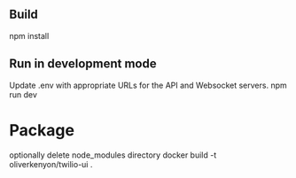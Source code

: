## Build

npm install

## Run in development mode

Update .env with appropriate URLs for the API and Websocket servers.
npm run dev

# Package

optionally delete node_modules directory
docker build -t oliverkenyon/twilio-ui .

